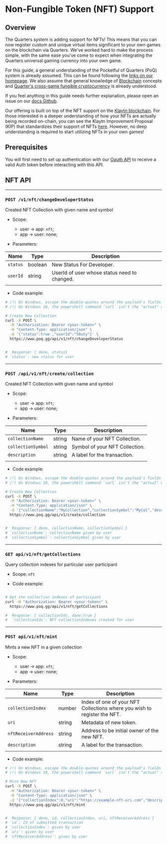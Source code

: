 # Non-Fungible Token (NFT) Support

## Overview

The Quarters system is adding support for NFTs! This means that you can now register custom and unique virtual items significant to your own games on the blockchain via Quarters. We've worked hard to make the process simple, with the same ease you've come to expect when integrating the Quarters universal gaming currency into your own game.

For this guide, a general understanding of the Pocketful of Quarters (PoQ) system is already assumed. This can be found following the [links on our homepage](https://www.poq.gg/). We also assume that general knowledge of [Blockchain](https://en.wikipedia.org/wiki/Blockchain) concepts and [Quarter's cross-game fungible cryptocurrency](https://invest.poq.gg/) is already understood.

If you feel anything in this guide needs further explanation, please open an issue on our [docs Github](https://github.com/weiks/poq-docs).

Our offering is built on top of the NFT support on the [Klaytn blockchain](https://www.klaytn.com/). For those interested in a deeper understanding of how your NFTs are actually being recorded on-chain, you can see the Klaytn Improvement Proposal (KIP) that standardizes their support of NFTs [here](https://kips.klaytn.com/KIPs/kip-17). However, no deep understanding is required to start utilizing NFTs in your own games!

## Prerequisites

You will first need to set up authentication with our [Oauth API](./oauth-api.md) to receive a valid Auth token before interacting with this API.

## NFT API

---

### `POST /v1/nft/changeDeveloperStatus`

Created NFT Collection with given name and symbol

- Scope:

  - user -> app: `nft`;
  - app -> user: none;

- Parameters:

| Name     | Type    | Description                                  |
| -------- | ------- | -------------------------------------------- |
| `status` | boolean | New Status For Developer.                    |
| `userId` | string  | UserId of user whose status need to changed. |
|          |         |                                              |

- Code example:

```sh
# /!\ On Windows, escape the double-quotes around the payload's fields
# /!\ On Windows 10, the powershell command `curl` isn't the "actual" curl

# Create New Collection
curl -X POST \
  -H "Authorization: Bearer <your-token>" \
  -H "Content-Type: application/json" \
  -d '{"status":true ,"userId":"58uty"}' \
  https://www.poq.gg/api/v1/nft/changeDeveloperStatus


#  Response: { done, status}
# `status`: new status for user
```

---

### `POST /api/v1/nft/create/collection`

Created NFT Collection with given name and symbol

- Scope:

  - user -> app: `nft`;
  - app -> user: none;

- Parameters:

| Name               | Type   | Description                    |
| ------------------ | ------ | ------------------------------ |
| `collectionName`   | string | Name of your NFT Collection.   |
| `collectionSymbol` | string | Symbol of your NFT Collection. |
| `description`      | string | A label for the transaction.   |
|                    |        |                                |

- Code example:

```sh
# /!\ On Windows, escape the double-quotes around the payload's fields
# /!\ On Windows 10, the powershell command `curl` isn't the "actual" curl

# Create New Collection
curl -X POST \
  -H "Authorization: Bearer <your-token>" \
  -H "Content-Type: application/json" \
  -d '{"collectionName":"MyCollection","collectionSymbol":"MyCol","description":"My First NFT Collection"}' \
  https://www.poq.gg/api/v1/create/collection


#  Response: { done, collectionName, collectionSymbol }
# `collectionName`: collectionName given by user
# `collectionSymbol`: collectionSymbol given by user
```

---

### `GET api/v1/nft/getCollections`

Query collection indexes for particular user participant

- Scope: `nft`

- Code example:

```sh

# Get the collection indexes of participant
curl -H "Authorization: Bearer <your-token>" \
  https://www.poq.gg/api/v1/nft/getCollections

#  Response: { collectionIds, done:true }
#  `collectionIds`: NFT collectionIndexes created for user
```

---

### `POST api/v1/nft/mint`

Mints a new NFT in a given collection

- Scope:

  - user -> app: `nft`;
  - app -> user: none;

- Parameters:

| Name                 | Type   | Description                                                              |
| -------------------- | ------ | ------------------------------------------------------------------------ |
| `collectionIndex`    | number | Index of one of your NFT Collections where you wish to register the NFT. |
| `uri`                | string | Metadata of new token.                                                   |
| `nftReceiverAddress` | string | Address to be initial owner of the new NFT.                              |
| `description`        | string | A label for the transaction.                                             |
|                      |        |                                                                          |

- Code example:

```sh
# /!\ On Windows, escape the double-quotes around the payload's fields
# /!\ On Windows 10, the powershell command `curl` isn't the "actual" curl

# Mint New NFT
curl -X POST \
  -H "Authorization: Bearer <your-token>" \
  -H "Content-Type: application/json" \
  -d '{"collectionIndex":0,"uri":"https://example-nft-uri.com","description":"My First Minted NFT","nftReceiverAddress:"0x5cC788f1a171a024BcA758A34d50F55BE18f7cc0"}' \
  https://www.poq.gg/api/v1/nft/mint


#  Response: { done, id, collectionIndex, uri, nftReceiverAddress }
# `id`: Id of submitted transaction
# `collectionIndex`: given by user
# `uri`: given by user
# `nftReceiverAddress`: given by user
```
